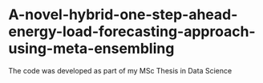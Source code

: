 # A-novel-hybrid-one-step-ahead-energy-load-forecasting-approach-using-meta-ensembling
The code was developed as part of my MSc Thesis in Data Science
